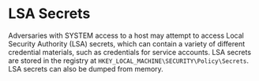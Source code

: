 # LSA Secrets

Adversaries with SYSTEM access to a host may attempt to access Local Security Authority (LSA) secrets, which can contain a variety of different credential materials, such as credentials for service accounts. LSA secrets are stored in the registry at `HKEY_LOCAL_MACHINE\SECURITY\Policy\Secrets`. LSA secrets can also be dumped from memory.